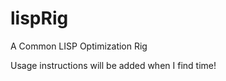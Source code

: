 lispRig
=======

A Common LISP Optimization Rig

Usage instructions will be added when I find time!
